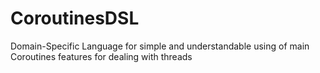 # CoroutinesDSL
Domain-Specific Language for simple and understandable using of main Coroutines features for dealing with threads
